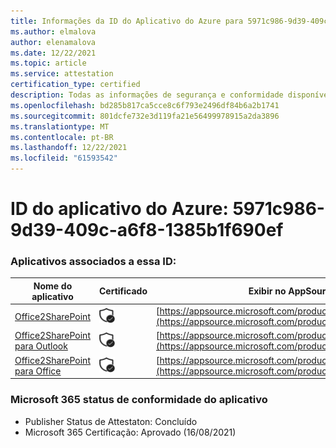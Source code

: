 ```yaml
---
title: Informações da ID do Aplicativo do Azure para 5971c986-9d39-409c-a6f8-1385b1f690ef
ms.author: elmalova
author: elenamalova
ms.date: 12/22/2021
ms.topic: article
ms.service: attestation
certification_type: certified
description: Todas as informações de segurança e conformidade disponíveis para 5971c986-9d39-409c-a6f8-1385b1f690ef.
ms.openlocfilehash: bd285b817ca5cce8c6f793e2496df84b6a2b1741
ms.sourcegitcommit: 801dcfe732e3d119fa21e56499978915a2da3896
ms.translationtype: MT
ms.contentlocale: pt-BR
ms.lasthandoff: 12/22/2021
ms.locfileid: "61593542"
---
```

# <a name="azure-app-id-5971c986-9d39-409c-a6f8-1385b1f690ef"></a>ID do aplicativo do Azure: 5971c986-9d39-409c-a6f8-1385b1f690ef


### <a name="apps-associated-with-this-id"></a>Aplicativos associados a essa ID:
| **Nome do aplicativo** | **Certificado** | **Exibir no AppSource** |
|--------------|---------------|-----------------------|
| [Office2SharePoint](https://docs.microsoft.com/microsoft-365-app-certification/forward/17859280.o2s) | <img alt="Certified application badge" src="../media/certified-badge.png" height="25" width="25" /> | [https://appsource.microsoft.com/product/office/17859280.o2s](https://appsource.microsoft.com/product/office/17859280.o2s) |
| [Office2SharePoint para Outlook](https://docs.microsoft.com/microsoft-365-app-certification/forward/WA104380689) | <img alt="Certified application badge" src="../media/certified-badge.png" height="25" width="25" /> | [https://appsource.microsoft.com/product/office/WA104380689](https://appsource.microsoft.com/product/office/WA104380689) |
| [Office2SharePoint para Office](https://docs.microsoft.com/microsoft-365-app-certification/forward/WA104381787) | <img alt="Certified application badge" src="../media/certified-badge.png" height="25" width="25" /> | [https://appsource.microsoft.com/product/office/WA104381787](https://appsource.microsoft.com/product/office/WA104381787) |

### <a name="microsoft-365-app-compliance-status"></a>Microsoft 365 status de conformidade do aplicativo
- Publisher Status de Attestaton: Concluído
- Microsoft 365 Certificação: Aprovado (16/08/2021)
